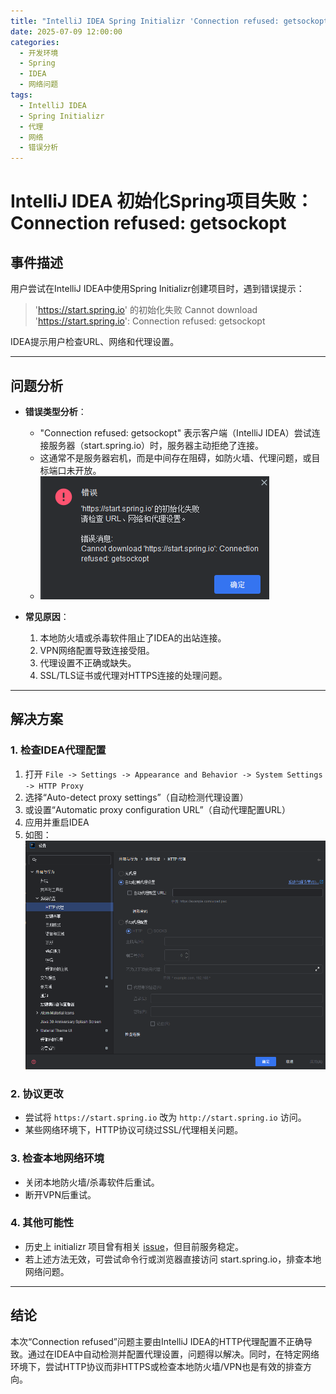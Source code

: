 ```yaml
---
title: "IntelliJ IDEA Spring Initializr 'Connection refused: getsockopt' 解决方案"
date: 2025-07-09 12:00:00
categories:
  - 开发环境
  - Spring
  - IDEA
  - 网络问题
tags:
  - IntelliJ IDEA
  - Spring Initializr
  - 代理
  - 网络
  - 错误分析
---
```

# IntelliJ IDEA 初始化Spring项目失败：Connection refused: getsockopt

## 事件描述

用户尝试在IntelliJ IDEA中使用Spring Initializr创建项目时，遇到错误提示：

> 'https://start.spring.io' 的初始化失败
> Cannot download 'https://start.spring.io': Connection refused: getsockopt

IDEA提示用户检查URL、网络和代理设置。

---

## 问题分析

- **错误类型分析**：

  - "Connection refused: getsockopt" 表示客户端（IntelliJ IDEA）尝试连接服务器（start.spring.io）时，服务器主动拒绝了连接。
  - 这通常不是服务器宕机，而是中间存在阻碍，如防火墙、代理问题，或目标端口未开放。
  - ![1752501025386](image/IntelliJ-IDEA-Spring-Initializr-Connection-Refused/1752501025386.png)
- **常见原因**：

  1. 本地防火墙或杀毒软件阻止了IDEA的出站连接。
  2. VPN网络配置导致连接受阻。
  3. 代理设置不正确或缺失。
  4. SSL/TLS证书或代理对HTTPS连接的处理问题。

---

## 解决方案

### 1. 检查IDEA代理配置

1. 打开 `File -> Settings -> Appearance and Behavior -> System Settings -> HTTP Proxy`
2. 选择“Auto-detect proxy settings”（自动检测代理设置）
3. 或设置“Automatic proxy configuration URL”（自动代理配置URL）
4. 应用并重启IDEA
5. 如图：![1752501066694](image/IntelliJ-IDEA-Spring-Initializr-Connection-Refused/1752501066694.png)

### 2. 协议更改

- 尝试将 `https://start.spring.io` 改为 `http://start.spring.io` 访问。
- 某些网络环境下，HTTP协议可绕过SSL/代理相关问题。

### 3. 检查本地网络环境

- 关闭本地防火墙/杀毒软件后重试。
- 断开VPN后重试。

### 4. 其他可能性

- 历史上 initializr 项目曾有相关 [issue](https://github.com/spring-io/initializr/issues/267)，但目前服务稳定。
- 若上述方法无效，可尝试命令行或浏览器直接访问 start.spring.io，排查本地网络问题。

---

## 结论

本次“Connection refused”问题主要由IntelliJ IDEA的HTTP代理配置不正确导致。通过在IDEA中自动检测并配置代理设置，问题得以解决。同时，在特定网络环境下，尝试HTTP协议而非HTTPS或检查本地防火墙/VPN也是有效的排查方向。
